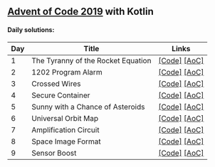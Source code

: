 ## [Advent of Code 2019](http://adventofcode.com/2019) with Kotlin

#### Daily solutions:
|Day| Title                                 |  Links                                         |
|---|---------------------------------------|------------------------------------------------|
| 1 | The Tyranny of the Rocket Equation    | [\[Code\]](https://github.com/kamilzki/AdventOfCode2019/blob/master/src/com/ks/adventofcode/day/Day01.kt) [\[AoC\]](http://adventofcode.com/2019/day/1) |
| 2 | 1202 Program Alarm                    | [\[Code\]](https://github.com/kamilzki/AdventOfCode2019/blob/master/src/com/ks/adventofcode/day/Day02.kt) [\[AoC\]](http://adventofcode.com/2019/day/2)
| 3 | Crossed Wires                         | [\[Code\]](https://github.com/kamilzki/AdventOfCode2019/blob/master/src/com/ks/adventofcode/day/Day03.kt) [\[AoC\]](http://adventofcode.com/2019/day/3)
| 4 | Secure Container                      | [\[Code\]](https://github.com/kamilzki/AdventOfCode2019/blob/master/src/com/ks/adventofcode/day/Day04.kt) [\[AoC\]](http://adventofcode.com/2019/day/4)
| 5 | Sunny with a Chance of Asteroids      | [\[Code\]](https://github.com/kamilzki/AdventOfCode2019/blob/master/src/com/ks/adventofcode/day/Day05.kt) [\[AoC\]](http://adventofcode.com/2019/day/5)
| 6 | Universal Orbit Map                   | [\[Code\]](https://github.com/kamilzki/AdventOfCode2019/blob/master/src/com/ks/adventofcode/day/Day06.kt) [\[AoC\]](http://adventofcode.com/2019/day/6)
| 7 | Amplification Circuit                 | [\[Code\]](https://github.com/kamilzki/AdventOfCode2019/blob/master/src/com/ks/adventofcode/day/Day07.kt) [\[AoC\]](http://adventofcode.com/2019/day/7)
| 8 | Space Image Format                    | [\[Code\]](https://github.com/kamilzki/AdventOfCode2019/blob/master/src/com/ks/adventofcode/day/Day08.kt) [\[AoC\]](http://adventofcode.com/2019/day/8)
| 9 | Sensor Boost                          | [\[Code\]](https://github.com/kamilzki/AdventOfCode2019/blob/master/src/com/ks/adventofcode/day/Day09.kt) [\[AoC\]](http://adventofcode.com/2019/day/9)
